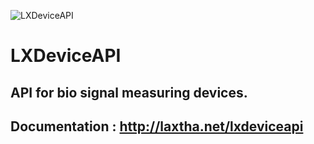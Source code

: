 ![LXDeviceAPI](http://laxtha.net/wp-content/uploads/2017/03/VISD-10_LOGO_LXDeviceAPI_256x256.png)
# LXDeviceAPI
## API for bio signal measuring devices.
## Documentation : http://laxtha.net/lxdeviceapi

